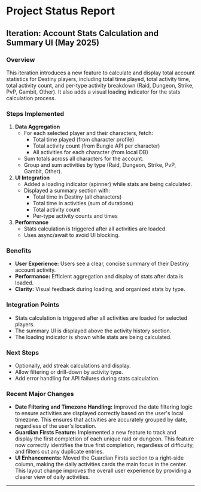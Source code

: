 # Project Status Report

## Iteration: Account Stats Calculation and Summary UI (May 2025)

### Overview
This iteration introduces a new feature to calculate and display total account statistics for Destiny players, including total time played, total activity time, total activity count, and per-type activity breakdown (Raid, Dungeon, Strike, PvP, Gambit, Other). It also adds a visual loading indicator for the stats calculation process.

### Steps Implemented
1. **Data Aggregation**
   - For each selected player and their characters, fetch:
     - Total time played (from character profile)
     - Total activity count (from Bungie API per character)
     - All activities for each character (from local DB)
   - Sum totals across all characters for the account.
   - Group and sum activities by type (Raid, Dungeon, Strike, PvP, Gambit, Other).
2. **UI Integration**
   - Added a loading indicator (spinner) while stats are being calculated.
   - Displayed a summary section with:
     - Total time in Destiny (all characters)
     - Total time in activities (sum of durations)
     - Total activity count
     - Per-type activity counts and times
3. **Performance**
   - Stats calculation is triggered after all activities are loaded.
   - Uses async/await to avoid UI blocking.

### Benefits
- **User Experience:** Users see a clear, concise summary of their Destiny account activity.
- **Performance:** Efficient aggregation and display of stats after data is loaded.
- **Clarity:** Visual feedback during loading, and organized stats by type.

### Integration Points
- Stats calculation is triggered after all activities are loaded for selected players.
- The summary UI is displayed above the activity history section.
- The loading indicator is shown while stats are being calculated.

### Next Steps
- Optionally, add streak calculations and display.
- Allow filtering or drill-down by activity type.
- Add error handling for API failures during stats calculation.

### Recent Major Changes
- **Date Filtering and Timezone Handling:** Improved the date filtering logic to ensure activities are displayed correctly based on the user's local timezone. This ensures that activities are accurately grouped by date, regardless of the user's location.
- **Guardian Firsts Feature:** Implemented a new feature to track and display the first completion of each unique raid or dungeon. This feature now correctly identifies the true first completion, regardless of difficulty, and filters out any duplicate entries.
- **UI Enhancements:** Moved the Guardian Firsts section to a right-side column, making the daily activities cards the main focus in the center. This layout change improves the overall user experience by providing a clearer view of daily activities.

--- 